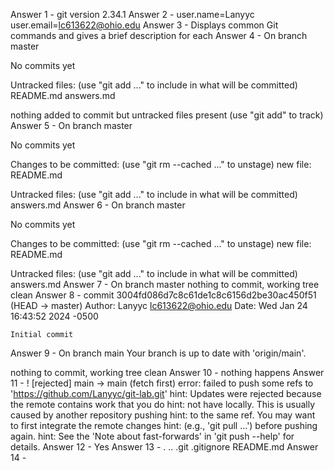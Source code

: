 Answer 1 - git version 2.34.1
Answer 2 - user.name=Lanyyc user.email=lc613622@ohio.edu
Answer 3 - Displays common Git commands and gives a brief description for each
Answer 4 - On branch master

No commits yet

Untracked files:
  (use "git add <file>..." to include in what will be committed)
	README.md
	answers.md

nothing added to commit but untracked files present (use "git add" to track)
Answer 5 - On branch master

No commits yet

Changes to be committed:
  (use "git rm --cached <file>..." to unstage)
	new file:   README.md

Untracked files:
  (use "git add <file>..." to include in what will be committed)
	answers.md
Answer 6 - On branch master

No commits yet

Changes to be committed:
  (use "git rm --cached <file>..." to unstage)
	new file:   README.md

Untracked files:
  (use "git add <file>..." to include in what will be committed)
	answers.md
Answer 7 - On branch master
nothing to commit, working tree clean
Answer 8 - commit 3004fd086d7c8c61de1c8c6156d2be30ac450f51 (HEAD -> master)
Author: Lanyyc <lc613622@ohio.edu>
Date:   Wed Jan 24 16:43:52 2024 -0500

    Initial commit
Answer 9 -  On branch main
Your branch is up to date with 'origin/main'.

nothing to commit, working tree clean
Answer 10 - nothing happens
Answer 11 -  ! [rejected]        main -> main (fetch first)
error: failed to push some refs to 'https://github.com/Lanyyc/git-lab.git'
hint: Updates were rejected because the remote contains work that you do
hint: not have locally. This is usually caused by another repository pushing
hint: to the same ref. You may want to first integrate the remote changes
hint: (e.g., 'git pull ...') before pushing again.
hint: See the 'Note about fast-forwards' in 'git push --help' for details.
Answer 12 - Yes
Answer 13 - .  ..  .git  .gitignore  README.md
Answer 14 - 